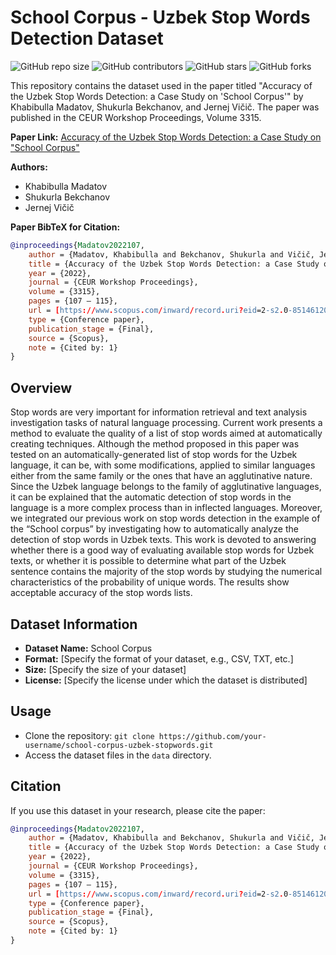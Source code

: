 # School Corpus - Uzbek Stop Words Detection Dataset

![GitHub repo size](https://img.shields.io/github/repo-size/shukurla15/school-corpus-uzbek-stopwords)
![GitHub contributors](https://img.shields.io/github/contributors/shukurla15/school-corpus-uzbek-stopwords)
![GitHub stars](https://img.shields.io/github/stars/shukurla15/school-corpus-uzbek-stopwords?style=social)
![GitHub forks](https://img.shields.io/github/forks/shukurla15/school-corpus-uzbek-stopwords?style=social)

This repository contains the dataset used in the paper titled "Accuracy of the Uzbek Stop Words Detection: a Case Study on 'School Corpus'" by Khabibulla Madatov, Shukurla Bekchanov, and Jernej Vičič. The paper was published in the CEUR Workshop Proceedings, Volume 3315.

**Paper Link:** [Accuracy of the Uzbek Stop Words Detection: a Case Study on "School Corpus"](https://ceur-ws.org/Vol-3315/paper12.pdf)

**Authors:**
- Khabibulla Madatov
- Shukurla Bekchanov
- Jernej Vičič

**Paper BibTeX for Citation:**
```bibtex
@inproceedings{Madatov2022107,
    author = {Madatov, Khabibulla and Bekchanov, Shukurla and Vičič, Jernej},
    title = {Accuracy of the Uzbek Stop Words Detection: a Case Study on “School Corpus”},
    year = {2022},
    journal = {CEUR Workshop Proceedings},
    volume = {3315},
    pages = {107 – 115},
    url = [https://www.scopus.com/inward/record.uri?eid=2-s2.0-85146120573&partnerID=40&md5=1d29f6ca615065573a4199c2b03e461a](https://www.scopus.com/inward/record.uri?eid=2-s2.0-85146120573&partnerID=40&md5=1d29f6ca615065573a4199c2b03e461a),
    type = {Conference paper},
    publication_stage = {Final},
    source = {Scopus},
    note = {Cited by: 1}
}
```
## Overview

Stop words are very important for information retrieval and text analysis investigation tasks of natural language processing. Current work presents a method to evaluate the quality of a list of stop words aimed at automatically creating techniques. Although the method proposed in this paper was tested on an automatically-generated list of stop words for the Uzbek language, it can be, with some modifications, applied to similar languages either from the same family or the ones that have an agglutinative nature. Since the Uzbek language belongs to the family of agglutinative languages, it can be explained that the automatic detection of stop words in the language is a more complex process than in inflected languages. Moreover, we integrated our previous work on stop words detection in the example of the “School corpus” by investigating how to automatically analyze the detection of stop words in Uzbek texts. This work is devoted to answering whether there is a good way of evaluating available stop words for Uzbek texts, or whether it is possible to determine what part of the Uzbek sentence contains the majority of the stop words by studying the numerical characteristics of the probability of unique words. The results show acceptable accuracy of the stop words lists.

## Dataset Information

- **Dataset Name:** School Corpus
- **Format:** [Specify the format of your dataset, e.g., CSV, TXT, etc.]
- **Size:** [Specify the size of your dataset]
- **License:** [Specify the license under which the dataset is distributed]

## Usage

- Clone the repository: `git clone https://github.com/your-username/school-corpus-uzbek-stopwords.git`
- Access the dataset files in the `data` directory.

## Citation

If you use this dataset in your research, please cite the paper:

```bibtex
@inproceedings{Madatov2022107,
    author = {Madatov, Khabibulla and Bekchanov, Shukurla and Vičič, Jernej},
    title = {Accuracy of the Uzbek Stop Words Detection: a Case Study on “School Corpus”},
    year = {2022},
    journal = {CEUR Workshop Proceedings},
    volume = {3315},
    pages = {107 – 115},
    url = [https://www.scopus.com/inward/record.uri?eid=2-s2.0-85146120573&partnerID=40&md5=1d29f6ca615065573a4199c2b03e461a](https://www.scopus.com/inward/record.uri?eid=2-s2.0-85146120573&partnerID=40&md5=1d29f6ca615065573a4199c2b03e461a),
    type = {Conference paper},
    publication_stage = {Final},
    source = {Scopus},
    note = {Cited by: 1}
}

